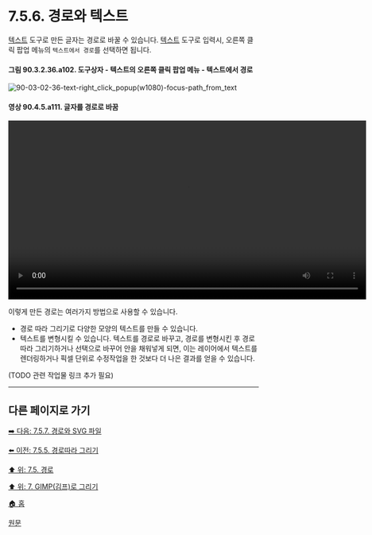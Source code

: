 # 7.5.6. 경로와 텍스트
[텍스트](./14-05-06-text.md) 도구로 만든 글자는 경로로 바꿀 수 있습니다. [텍스트](./14-05-06-text.md) 도구로 입력시, 오른쪽 클릭 팝업 메뉴의 `텍스트에서 경로`를 선택하면 됩니다.

#### 그림 90.3.2.36.a102. 도구상자 - 텍스트의 오른쪽 클릭 팝업 메뉴 - 텍스트에서 경로
![90-03-02-36-text-right_click_popup(w1080)-focus-path_from_text](https://github.com/wonder13662/gimp/assets/15767104/e568f659-779c-41c7-9210-3d6f3e0abe91)

#### 영상 90.4.5.a111. 글자를 경로로 바꿈
<video controls="controls" width="720" src="https://github.com/wonder13662/gimp/assets/15767104/a990f9d9-6d50-48c3-87de-124661170a9e"></video>

이렇게 만든 경로는 여러가지 방법으로 사용할 수 있습니다.

- 경로 따라 그리기로 다양한 모양의 텍스트를 만들 수 있습니다.
- 텍스트를 변형시킬 수 있습니다. 텍스트를 경로로 바꾸고, 경로를 변형시킨 후 경로 따라 그리기하거나 선택으로 바꾸어 안을 채워넣게 되면, 이는 레이어에서 텍스트를 렌더링하거나 픽셀 단위로 수정작업을 한 것보다 더 나은 결과를 얻을 수 있습니다.

(TODO 관련 작업물 링크 추가 필요)

***

## 다른 페이지로 가기
[➡️ 다음: 7.5.7. 경로와 SVG 파일](./07-05-07-paths-and-svg-files.md)

[⬅️ 이전: 7.5.5. 경로따라 그리기](./07-05-05-stroking-a-path.md)

[⬆️ 위: 7.5. 경로](./07-05-00-paths.md)

[⬆️ 위: 7. GIMP(김프)로 그리기](./07-00-painting-with-gimp.md)

[🏠 홈](./00-home.md)

[원문](https://docs.gimp.org/2.10/ko/gimp-using-paths-and-text.html)
